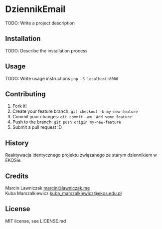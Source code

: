 # DziennikEmail
TODO: Write a project description

## Installation

TODO: Describe the installation process

## Usage

TODO: Write usage instructions
`php -S localhost:8000`

## Contributing

1. Fork it!
2. Create your feature branch: `git checkout -b my-new-feature`
3. Commit your changes: `git commit -am 'Add some feature'`
4. Push to the branch: `git push origin my-new-feature`
5. Submit a pull request :D

## History

Reaktywacja identycznego projektu związanego ze starym dziennikiem w EKOSie.

## Credits

Marcin Lawniczak <marcin@lawniczak.me> <br/>
Kuba Marszalkiewicz  <kuba_marszalkiewicz@ekos.edu.pl>

## License

MIT license, see LICENSE.md